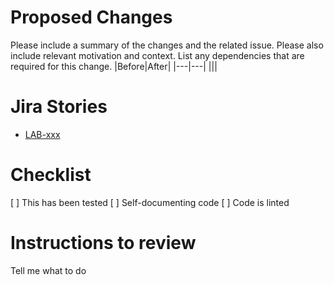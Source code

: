 # Proposed Changes

Please include a summary of the changes and the related issue. Please also include relevant motivation and context. List any dependencies that are required for this change.
|Before|After|
|---|---|
|<insert-img>|<insert-img>|

# Jira Stories

- [LAB-xxx](https://oregonstate-innovationlab.atlassian.net/browse/LAB-xxx)

# Checklist

[ ] This has been tested
[ ] Self-documenting code
[ ] Code is linted

# Instructions to review

Tell me what to do
